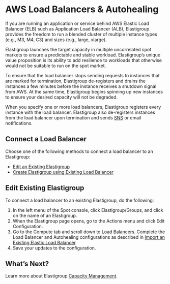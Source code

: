 # AWS Load Balancers & Autohealing

If you are running an application or service behind AWS Elastic Load Balancer (ELB) such as Application Load Balancer (ALB), Elastigroup provides the freedom to run a blended cluster of multiple instance types (e.g., M3, M4, C3) and sizes (e.g., large, xlarge).

Elastigroup launches the target capacity in multiple uncorrelated spot markets to ensure a predictable and stable workload. Elastigroup’s unique value proposition is its ability to add resilience to workloads that otherwise would not be suitable to run on the spot market.

To ensure that the load balancer stops sending requests to instances that are marked for termination, Elastigroup de-registers and drains the instances a few minutes before the instance receives a shutdown signal from AWS. At the same time, Elastigroup begins spinning up new instances to ensure your desired capacity will not be degraded.

When you specify one or more load balancers, Elastigroup registers every instance with the load balancer. Elastigroup also de-registers instances from the load balancer upon termination and sends [SNS](https://aws.amazon.com/sns/?whats-new-cards.sort-by=item.additionalFields.postDateTime&whats-new-cards.sort-order=desc) or email notifications.

## Connect a Load Balancer

Choose one of the following methods to connect a load balancer to an Elastigroup:

- [Edit an Existing Elastigroup](elastigroup/tools-integrations/aws-load-balancers-elb-alb?id=edit-existing-elastigroup)
- [Create Elastigroup using Existing Load Balancer](elastigroup/tutorials/elastigroup-tasks/join-an-existing-elb)

## Edit Existing Elastigroup

To connect a load balancer to an existing Elastigroup, do the following:

1. In the left menu of the Spot console, click Elastigroup/Groups, and click on the name of an Elastigroup.
2. When the Elastigroup page opens, go to the Actions menu and click Edit Configuration.
3. Go to the Compute tab and scroll down to Load Balancers. Complete the Load Balancer and Autohealing configurations as described in [Import an Existing Elastic Load Balancer](elastigroup/tutorials/elastigroup-tasks/join-an-existing-elb).
4. Save your updates to the configuration.

## What’s Next?

Learn more about Elastigroup [Capacity Management](elastigroup/features/core-features/elastigroup-capacity-instances-or-weighted).
